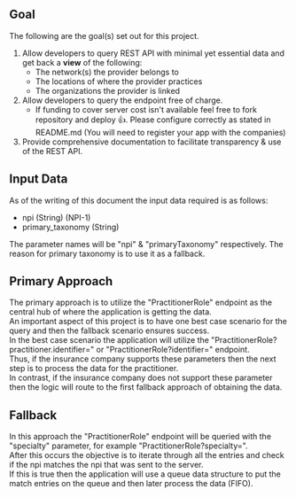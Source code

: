 ## Goal 

The following are the goal(s) set out for this project.

1. Allow developers to query REST API with minimal yet essential data and get back a **view** of the following:
   - The network(s) the provider belongs to
   - The locations of where the provider practices
   - The organizations the provider is linked
2. Allow developers to query the endpoint free of charge.
   - If funding to cover server cost isn't available feel free to fork repository and deploy 👍. Please configure correctly as stated in README.md (You will need to register your app with the companies)
3. Provide comprehensive documentation to facilitate transparency & use of the REST API.

## Input Data

As of the writing of this document the input data required is as follows:

- npi (String) (NPI-1)
- primary_taxonomy (String)

The parameter names will be "npi" & "primaryTaxonomy" respectively. The reason for primary taxonomy is to use it as a fallback.

## Primary Approach

The primary approach is to utilize the "PractitionerRole" endpoint as the central hub of where the application is getting the data. <br>
An important aspect of this project is to have one best case scenario for the query and then the fallback scenario ensures success. <br>
In the best case scenario the application will utilize the "PractitionerRole?practitioner.identifier=<npi-number>" or "PractitionerRole?identifier=<npi-number>" endpoint. <br>
Thus, if the insurance company supports these parameters then the next step is to process the data for the practitioner. <br>
In contrast, if the insurance company does not support these parameter then the logic will route to the first fallback approach of obtaining the data. <br>


## Fallback

In this approach the "PractitionerRole" endpoint will be queried with the "specialty" parameter, for example "PractitionerRole?specialty=<primary-taxonomy>". <br>
After this occurs the objective is to iterate through all the entries and check if the npi matches the npi that was sent to the server. <br>
If this is true then the application will use a queue data structure to put the match entries on the queue and then later process the data (FIFO). <br>
